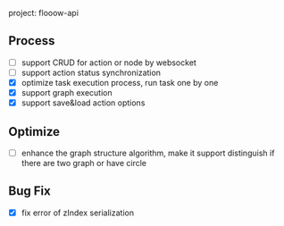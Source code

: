 project: flooow-api


## Process

- [ ] support CRUD for action or node by websocket
- [ ] support action status synchronization
- [X] optimize task execution process, run task one by one
- [X] support graph execution
- [X] support save&load action options

## Optimize
- [ ] enhance the graph structure algorithm, make it support distinguish if there are two graph or have circle

## Bug Fix

- [X] fix error of zIndex serialization
